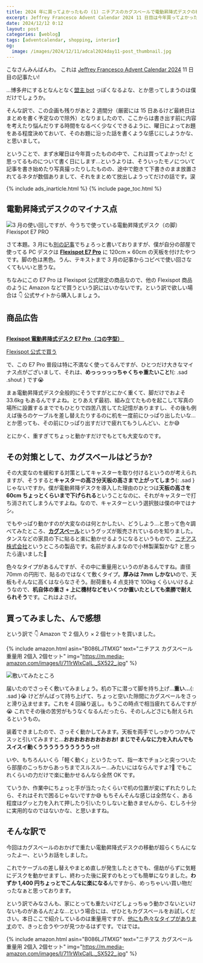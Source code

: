 ```yaml
---
title: 2024 年に買ってよかったもの (1) ニチアスのカグスベールで電動昇降式デスクの移動が超らくちんになりました
excerpt: Jeffrey Francesco Advent Calendar 2024 11 日目は今年買ってよかったものシリーズの第 1 回、ニチアス カグスベールのお話です。高さを低く下げられる電動昇降式デスクの利点を活かすなら、キャスターよりもこっちですよ。
date: 2024/12/12 0:12
layout: post
categories: [weblog]
tags: [adventcalendar, shopping, interior]
og:
  image: /images/2024/12/11/adcal2024day11-post_thumbnail.jpg
---
```


こなさんみんばんわ。
これは [Jeffrey Francesco Advent Calendar 2024][adcal] 11 日目の記事たい!

…博多弁にするとなんとなく[盟主 bot][meishubot] っぽくなるよな、とか思ってしまうのは僕だけでしょうか。

[adcal]: https://adventar.org/calendars/10886
[meishubot]: https://twitter.com/meishubot

そんな訳で、この企画も残りがあと 2 週間分（厳密には 15 日あるけど最終日はまとめを書く予定なので除外）となりましたので、ここからは書き出す前に内容を考えたり悩んだりする時間をなるべく少なくできるように、曜日によってお題をある程度決めておいて、そのお題に沿った話を書くような感じにしようかな、と思いまして。

ということで、まず水曜日は今年買ったものの中で、これは買ってよかった! と思ってるものについて書く日にします…というよりは、そういったモノについて記事を書き始めたり写真撮ったりしたものの、途中で飽きて下書きのまま放置されてるネタが数個ありまして、それをまとめて放出しようってだけの話です。涙

{% include ads_inarticle.html %}
{% include page_toc.html %}


## 電動昇降式デスクのマイナス点

![3 月の使い回しですが、今うちで使っている電動昇降式デスク（の脚）Flexispot E7 PRO](/images/2024/03/03/buffalo-desk.jpg)

さて本題。3 月にも[別の記事][mar]でちょろっと書いておりますが、僕が自分の部屋で使ってる PC デスクは <b>[Flexispot E7 Pro][e7pro]</b> に 120cm × 60cm の天板を付けたやつです。脚の色は黒色。うん、テキストまで 3 月の記事からコピペで使い回さなくてもいいと思うな。

ちなみにこの E7 Pro は Flexispot 公式限定の商品なので、他の Flexispot 商品のように Amazon などで買うという訳にはいかないです。という訳で欲しい場合は 👇 公式サイトから購入しましょう。

<aside class="affiliate">
  <h2 class="affiliate-title">商品広告</h2>
  <div class="affiliate-content">
    <a href="https://px.a8.net/svt/ejp?a8mat=3ZM078+CL2W4Y+3TA8+BWGDT&a8ejpredirect=https%3A%2F%2Fwww.flexispot.jp%2Fe7-pro.html" rel="nofollow" class="affiliate-link">
      <div class="affiliate-thumb">
        <img alt="" src="https://image.springbeetle.asia/cdn-cgi/image/dpr=1,fit=pad/https://cnmegk4mhxmt.compat.objectstorage.ap-tokyo-1.oraclecloud.com/asia/trantor/attachments/JP/800-E7pro-00016.jpg" class="affiliate-image">
      </div>
      <div class="affiliate-texts">
        <p class="affiliate-name">
          <b>Flexispot 電動昇降式デスク E7 Pro（コの字型）</b>
          <img alt="" src="https://www13.a8.net/0.gif?a8mat=3ZM078+CL2W4Y+3TA8+BWGDT" height="1" width="1" class="affiliate-beacon">
        </p>
        <p class="affiliate-action"><span class="affiliate-label _for-flexispot">Flexispot 公式で買う</span></p>
      </div>
    </a>
  </div>
</aside>

[mar]: /weblog/2024030301/ "黒色で口数多くて3Pプラグ対応で安価な電源タップの選択肢が意外と少ない"
[e7pro]: https://www.flexispot.jp/e7-pro.html

で、この E7 Pro 普段は特に不満なく使ってるんですが、ひとつだけ大きなマイナス点がございまして、それは、**めっっっっっちゃくちゃ重たいこと!**{: .sad .shout } です😭

まぁ電動昇降式デスク全般的にそうですがとにかく重くて、脚だけでおよそ 33.6kg もあるんですよね。とりあえず最初、組み立てたものを起こして写真の場所に設置するまででもひとりで四苦八苦してた記憶がありますし、その後も例えば後ろのケーブルを差し替えたりするのに机を一度前にひっぱり出したいな…とか思っても、その前にひっぱり出すだけで疲れてもうしんどい、とか😅

とにかく、重すぎてちょっと動かすだけでもとても大変なのです。


## その対策として、カグスベールはどうか?

その大変なのを緩和する対策としてキャスターを取り付けるというのが考えられますが、そうすると**キャスターの高さ分天板の高さまで上がってしまう**{: .sad }じゃないですか。僕が電動昇降デスクを導入した理由のひとつは**天板の高さを 60cm ちょっとくらいまで下げられる**ということなのに、それがキャスターで打ち消されてしまうんですよね。なので、キャスターという選択肢は僕の中ではナシ。

でもやっぱり動かすのが大変なのは何とかしたい、どうしよう…と思って色々調べてみたところ、<b>[カグスベール][kagusuberu]</b>というグッズが販売されているのを知りました。タンスなどの家具の下に貼ると楽に動かせるようになるというもので、[ニチアス株式会社][nichias]というところの製品です。名前がまんまなので小林製薬製かな? と思ったら違いました🤣

[kagusuberu]: https://www.nichias.co.jp/products/kagusuberu/index.html
[nichias]: https://www.nichias.co.jp/

色々なタイプがあるんですが、その中に重量用というのがあるんですね。直径 70mm の円形で、貼るのではなくて敷くタイプ。**厚みは 7mm しかない**ので、天板もそんなに高くはならなさそう。耐荷重も 4 点支持で 100kg くらいいけるようなので、**机自体の重さ + 上に機材などをいくつか置いたとしても楽勝で耐えられそう**です。これはよさげ。


## 買ってみました、んで感想

という訳で 👇 Amazon で 2 個入り × 2 個セットを買いました。

{% include amazon.html asin="B086LJTMXG" text="ニチアス カグスベール 重量用 2個入 2個セット" img="https://m.media-amazon.com/images/I/711rWlxCaIL._SX522_.jpg" %}

![敷いてみたところ](/images/2024/12/11/suberu.jpg)

届いたのでさっそく敷いてみましょう。机の下に潜って脚を持ち上げ…**重い…**{: .sad }😭
けどがんばって持ち上げて、ちょっと空いた隙間にカグスベールをさっと滑り込ませます。これを 4 回繰り返し。もうこの時点で相当疲れてるんですが😭 これでその後の苦労がもうなくなるんだったら、そのしんどさにも耐えられるというもの。

装着できましたので、さっそく動かしてみます。天板を両手でしっかりつかんでスッと引いてみますと…**おおおおおおおおおお! まじでそんなに力を入れんでもスイスイ動くううううううううううっ!!**

いや、もちろんいくら「軽く動く」というたって、指一本でチョンと突っついたら部屋のこっちからあっちまでスルスルー…みたいにはならんですよ?🤣 でもこれくらいの力だけで楽に動かせるんなら全然 OK です。

ていうか、作業中にちょっと手が当たったくらいで机の位置が変にずれたりしたら、それはそれで困るじゃないですか😅 もちそんそんな感じは全然なく、ある程度はグッと力を入れて押したり引いたりしないと動きませんから、むしろ十分に実用的なのではないかな、と思いますね。


## そんな訳で

今回はカグスベールのおかげで重たい電動昇降式デスクの移動が超らくちんになったよー、というお話をしました。

これでケーブルの差し替えやまとめ直しが発生したときでも、億劫がらずに気軽にデスクを動かせますし、終わった後に戻すのもとっても簡単になりました。**わずか 1,400 円ちょっとでこんなに楽になる**んですから、めっちゃいい買い物だったなぁと思っております。

という訳でみなさんも、家にとっても重たいけどしょっちゅう動かさないといけないものがあるんだよな…という場合には、ぜひともカグスベールをお試しください。本日ここで紹介しているのは重量用ですが、[他にも色々なタイプがあります][eraberu]ので、きっと合うやつが見つかるはずです。ではでは。

[eraberu]: https://www.nichias.co.jp/products/kagusuberu/paste/index.html

{% include amazon.html asin="B086LJTMXG" text="ニチアス カグスベール 重量用 2個入 2個セット" img="https://m.media-amazon.com/images/I/711rWlxCaIL._SX522_.jpg" %}
